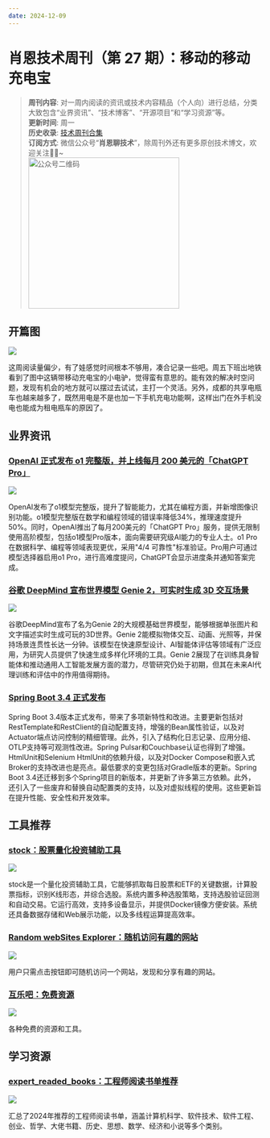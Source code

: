 ```yaml
---
date: 2024-12-09
---
```


# 肖恩技术周刊（第 27 期）：移动的移动充电宝
> **周刊内容**: 对一周内阅读的资讯或技术内容精品（个人向）进行总结，分类大致包含“业界资讯”、“技术博客”、“开源项目”和“学习资源”等。<br>
> **更新时间**: 周一<br>
> **历史收录**: [技术周刊合集](https://mp.weixin.qq.com/mp/appmsgalbum?__biz=MzkwODY0ODQzOQ==&action=getalbum&album_id=3492416248238096386#wechat_redirect) <br>
> **订阅方式**: 微信公众号“**肖恩聊技术**”，除周刊外还有更多原创技术博文，欢迎关注👏🏻~<br>
> <img src="https://cdn.jsdelivr.net/gh/Xiaoxie1994/images/images/20241103221454.png" alt="公众号二维码" width="300">

## 开篇图
![](https://cdn.jsdelivr.net/gh/Xiaoxie1994/images/images/202501232321756.png)

这周阅读量偏少，有了娃感觉时间根本不够用，凑合记录一些吧。周五下班出地铁看到了图中这辆带移动充电宝的小电驴，觉得蛮有意思的。能有效的解决时空问题，发现有机会的地方就可以摆过去试试，主打一个灵活。另外，成都的共享电瓶车也越来越多了，既然用电是不是也加一下手机充电功能啊，这样出门在外手机没电也能成为租电瓶车的原因了。

## 业界资讯
### [OpenAI 正式发布 o1 完整版，并上线每月 200 美元的「ChatGPT Pro」](https://www.oschina.net/news/323622/openai-chatgpt-pro-n-o1)
![](https://cdn.jsdelivr.net/gh/Xiaoxie1994/images/images/202412082247990.png)

OpenAI发布了o1模型完整版，提升了智能能力，尤其在编程方面，并新增图像识别功能。o1模型完整版在数学和编程领域的错误率降低34%，推理速度提升50%。同时，OpenAI推出了每月200美元的「ChatGPT Pro」服务，提供无限制使用高阶模型，包括o1模型Pro版本，面向需要研究级AI能力的专业人士。o1 Pro在数据科学、编程等领域表现更优，采用"4/4 可靠性"标准验证。Pro用户可通过模型选择器启用o1 Pro，进行高难度提问，ChatGPT会显示进度条并通知答案完成。
### [谷歌 DeepMind 宣布世界模型 Genie 2，可实时生成 3D 交互场景](https://www.oschina.net/news/323638/genie-2-a-large-scale-foundation-world-model)
![](https://cdn.jsdelivr.net/gh/Xiaoxie1994/images/images/202412082247628.png)

谷歌DeepMind宣布了名为Genie 2的大规模基础世界模型，能够根据单张图片和文字描述实时生成可玩的3D世界。Genie 2能模拟物体交互、动画、光照等，并保持场景连贯性长达一分钟。该模型在快速原型设计、AI智能体评估等领域有广泛应用，为研究人员提供了快速生成多样化环境的工具。Genie 2展现了在训练具身智能体和推动通用人工智能发展方面的潜力，尽管研究仍处于初期，但其在未来AI代理训练和评估中的作用值得期待。
### [Spring Boot 3.4 正式发布](https://www.oschina.net/news/322949/spring-boot-3-4-released)
Spring Boot 3.4版本正式发布，带来了多项新特性和改进。主要更新包括对RestTemplate和RestClient的自动配置支持，增强的Bean属性验证，以及对Actuator端点访问控制的精细管理。此外，引入了结构化日志记录、应用分组、OTLP支持等可观测性改进。Spring Pulsar和Couchbase认证也得到了增强。HtmlUnit和Selenium HtmlUnit的依赖升级，以及对Docker Compose和嵌入式Broker的支持改进也是亮点。最低要求的变更包括对Gradle版本的更新。Spring Boot 3.4还迁移到多个Spring项目的新版本，并更新了许多第三方依赖。此外，还引入了一些废弃和替换自动配置类的支持，以及对虚拟线程的使用。这些更新旨在提升性能、安全性和开发效率。
## 工具推荐
### [stock：股票量化投资辅助工具](https://github.com/myhhub/stock)
![](https://cdn.jsdelivr.net/gh/Xiaoxie1994/images/images/202412082247282.png)

stock是一个量化投资辅助工具，它能够抓取每日股票和ETF的关键数据，计算股票指标，识别K线形态，并综合选股。系统内置多种选股策略，支持选股验证回测和自动交易。它运行高效，支持多设备显示，并提供Docker镜像方便安装。系统还具备数据存储和Web展示功能，以及多线程运算提高效率。
### [Random webSites Explorer：随机访问有趣的网站](https://random-websites.com/)
![](https://cdn.jsdelivr.net/gh/Xiaoxie1994/images/images/202412082248678.png)

用户只需点击按钮即可随机访问一个网站，发现和分享有趣的网站。
### [互乐吧：免费资源](https://huleba.com/)
![](https://cdn.jsdelivr.net/gh/Xiaoxie1994/images/images/202412082251499.png)

各种免费的资源和工具。
## 学习资源
### [expert_readed_books：工程师阅读书单推荐](https://github.com/0voice/expert_readed_books)
![](https://cdn.jsdelivr.net/gh/Xiaoxie1994/images/images/202412082248547.png)

汇总了2024年推荐的工程师阅读书单，涵盖计算机科学、软件技术、软件工程、创业、哲学、大佬书籍、历史、思想、数学、经济和小说等多个类别。
